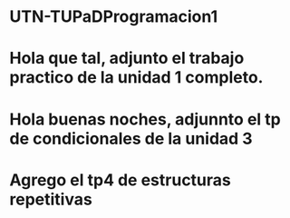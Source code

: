 # UTN-TUPaDProgramacion1
# Hola que tal, adjunto el trabajo practico de la unidad 1 completo.
# Hola buenas noches, adjunnto el tp de condicionales de la unidad 3 
# Agrego el tp4 de estructuras repetitivas 
